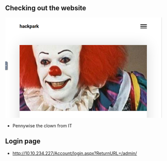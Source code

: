 ## Checking out the website

![63ca66666e894e6684d417649e076fc1.png](../../../../_resources/63ca66666e894e6684d417649e076fc1.png)

* Pennywise the clown from IT

## Login page

* http://10.10.234.227/Account/login.aspx?ReturnURL=/admin/
